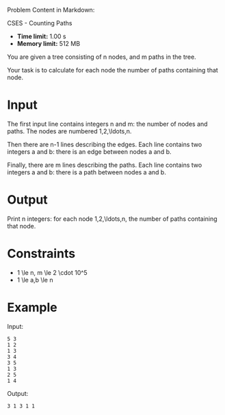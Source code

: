 Problem Content in Markdown:


CSES \- Counting Paths




* **Time limit:** 1\.00 s
* **Memory limit:** 512 MB




You are given a tree consisting of n nodes, and m paths in the tree.


Your task is to calculate for each node the number of paths containing that node.


Input
=====


The first input line contains integers n and m: the number of nodes and paths. The nodes are numbered 1,2,\\ldots,n.


Then there are n\-1 lines describing the edges. Each line contains two integers a and b: there is an edge between nodes a and b.


Finally, there are m lines describing the paths. Each line contains two integers a and b: there is a path between nodes a and b.


Output
======


Print n integers: for each node 1,2,\\ldots,n, the number of paths containing that node.


Constraints
===========


* 1 \\le n, m \\le 2 \\cdot 10^5
* 1 \\le a,b \\le n


Example
=======


Input:



```
5 3
1 2
1 3
3 4
3 5
1 3
2 5
1 4

```

Output:



```
3 1 3 1 1

```
 
